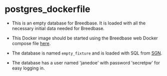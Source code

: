 # postgres_dockerfile

- This is an empty database for Breedbase. It is loaded with all the necessary initial data needed for Breedbase.

- This Docker image should be started using the Breedbase web Docker compose file [here](https://github.com/nickmorales/breedbase_dockerfile).

- The database is named `empty_fixture` and is loaded with SQL from [SGN](https://github.com/solgenomics/sgn/blob/master/t/data/fixture/empty_fixture.sql).

- The database has a user named 'janedoe' with password 'secretpw' for easy logging in.
